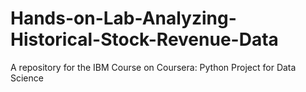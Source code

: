 # Hands-on-Lab-Analyzing-Historical-Stock-Revenue-Data
A repository for the IBM Course on Coursera: Python Project for Data Science
